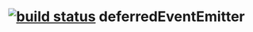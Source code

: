 [![build status](https://secure.travis-ci.org/madimp/deferredEventEmitter.png)](http://travis-ci.org/madimp/deferredEventEmitter)
deferredEventEmitter
====================